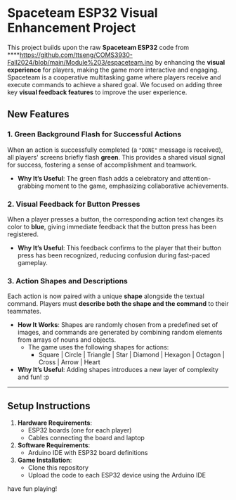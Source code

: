 # Spaceteam ESP32 Visual Enhancement Project

This project builds upon the raw **Spaceteam ESP32** code from ****https://github.com/ttseng/COMS3930-Fall2024/blob/main/Module%203/espaceteam.ino  by enhancing the **visual experience** for players, making the game more interactive and engaging. Spaceteam is a cooperative multitasking game where players receive and execute commands to achieve a shared goal. We focused on adding three key **visual feedback features** to improve the user experience.

## New Features

### 1. **Green Background Flash for Successful Actions**

When an action is successfully completed (a `"DONE"` message is received), all players' screens briefly flash **green**. This provides a shared visual signal for success, fostering a sense of accomplishment and teamwork.

- **Why It’s Useful**: The green flash adds a celebratory and attention-grabbing moment to the game, emphasizing collaborative achievements.

### 2. **Visual Feedback for Button Presses**

When a player presses a button, the corresponding action text changes its color to **blue**, giving immediate feedback that the button press has been registered.

- **Why It’s Useful**: This feedback confirms to the player that their button press has been recognized, reducing confusion during fast-paced gameplay.

### 3. **Action Shapes and Descriptions**

Each action is now paired with a unique **shape** alongside the textual command. Players must **describe both the shape and the command** to their teammates.

- **How It Works**: Shapes are randomly chosen from a predefined set of images, and commands are generated by combining random elements from arrays of nouns and objects.
    - The game uses the following shapes for actions:
        - Square | Circle | Triangle | Star | Diamond | Hexagon | Octagon | Cross | Arrow | Heart
- **Why It’s Useful**: Adding shapes introduces a new layer of complexity and fun! :p

---

## Setup Instructions

1. **Hardware Requirements**:
    - ESP32 boards (one for each player)
    - Cables connecting the board and laptop
2. **Software Requirements**:
    - Arduino IDE with ESP32 board definitions
3. **Game Installation**:
    - Clone this repository
    - Upload the code to each ESP32 device using the Arduino IDE

have fun playing!
